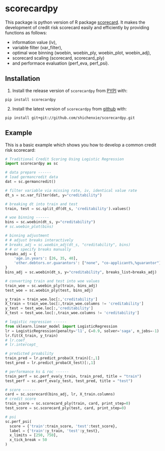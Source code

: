 # scorecardpy

This package is python version of R package [scorecard](https://github.com/ShichenXie/scorecard). It makes the development of credit risk scorecard easily and efficiently by providing functions as follows: 
- information value (iv), 
- variable filter (var_filter), 
- optimal woe binning (woebin, woebin_ply, woebin_plot, woebin_adj), 
- scorecard scaling (scorecard, scorecard_ply) 
- and performace evaluation (perf_eva, perf_psi).

## Installation

1. Install the release version of `scorecardpy` from [PYPI](https://pypi.org/project/scorecardpy/) with:
```
pip install scorecardpy
```

2. Install the latest version of `scorecardpy` from [github](https://github.com/shichenxie/scorecardpy) with:
```
pip install git+git://github.com/shichenxie/scorecardpy.git
```

## Example

This is a basic example which shows you how to develop a common credit risk scorecard:

``` python
# Traditional Credit Scoring Using Logistic Regression
import scorecardpy as sc

# data prepare ------
# load germancredit data
dat = sc.germancredit()

# filter variable via missing rate, iv, identical value rate
dt_s = sc.var_filter(dat, y="creditability")

# breaking dt into train and test
train, test = sc.split_df(dt_s, 'creditability').values()

# woe binning ------
bins = sc.woebin(dt_s, y="creditability")
# sc.woebin_plot(bins)

# binning adjustment
# # adjust breaks interactively
# breaks_adj = sc.woebin_adj(dt_s, "creditability", bins) 
# # or specify breaks manually
breaks_adj = {
    'age.in.years': [26, 35, 40],
    'other.debtors.or.guarantors': ["none", "co-applicant%,%guarantor"]
}
bins_adj = sc.woebin(dt_s, y="creditability", breaks_list=breaks_adj)

# converting train and test into woe values
train_woe = sc.woebin_ply(train, bins_adj)
test_woe = sc.woebin_ply(test, bins_adj)

y_train = train_woe.loc[:,'creditability']
X_train = train_woe.loc[:,train_woe.columns != 'creditability']
y_test = test_woe.loc[:,'creditability']
X_test = test_woe.loc[:,train_woe.columns != 'creditability']

# logistic regression ------
from sklearn.linear_model import LogisticRegression
lr = LogisticRegression(penalty='l1', C=0.9, solver='saga', n_jobs=-1)
lr.fit(X_train, y_train)
# lr.coef_
# lr.intercept_

# predicted proability
train_pred = lr.predict_proba(X_train)[:,1]
test_pred = lr.predict_proba(X_test)[:,1]

# performance ks & roc ------
train_perf = sc.perf_eva(y_train, train_pred, title = "train")
test_perf = sc.perf_eva(y_test, test_pred, title = "test")

# score ------
card = sc.scorecard(bins_adj, lr, X_train.columns)
# credit score
train_score = sc.scorecard_ply(train, card, print_step=0)
test_score = sc.scorecard_ply(test, card, print_step=0)

# psi
sc.perf_psi(
  score = {'train':train_score, 'test':test_score},
  label = {'train':y_train, 'test':y_test},
  x_limits = [250, 750],
  x_tick_break = 50
)
```
